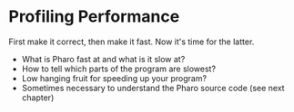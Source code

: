 # Profiling Performance

First make it correct, then make it fast. Now it's time for the latter.

- What is Pharo fast at and what is it slow at? 
- How to tell which parts of the program are slowest?
- Low hanging fruit for speeding up your program?
- Sometimes necessary to understand the Pharo source code (see next chapter) 